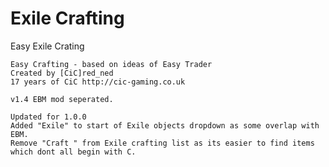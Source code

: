 # Exile Crafting
Easy Exile Crating 

	Easy Crafting - based on ideas of Easy Trader
	Created by [CiC]red_ned  
	17 years of CiC http://cic-gaming.co.uk

	v1.4 EBM mod seperated.

	Updated for 1.0.0
	Added "Exile" to start of Exile objects dropdown as some overlap with EBM.
	Remove "Craft " from Exile crafting list as its easier to find items which dont all begin with C.